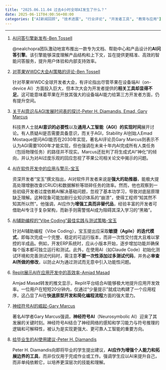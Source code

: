 ```yaml
---
title: "2025.06.11.04 过去4小时全球AI发生了什么？"
date: 2025-06-11T04:00:56+08:00
categories: ["AI新闻回顾", "技术进展", "行业评论", "开发者工具", "教育与应用"]
---
```


---

1.  [AI问答引擎新发布-Ben Tossell](https://x.com/bentossell/status/1932518465862287425)

    @nealchopra团队激动地宣布推出一款专为文档、帮助中心和产品设计的**AI问答引擎**。该引擎能够深度理解产品结构和上下文，旨在提供更精准、高效的智能问答服务，提升用户体验和内部支持效率。

2.  [对苹果WWDC大会AI策略的评论-Ben Tossell](https://x.com/bentossell/status/1932517585909617055)

    针对苹果WWDC全球开发者大会，有评论指出尽管苹果在设备端AI（on-device AI）方面投入巨大，但本次大会为开发者提供的**相关工具却显得不足**。这可能意味着苹果在开放其强大的设备端AI能力给第三方开发者方面，仍有提升空间。

3.  [关于AI意识与AGI发展时间表的探讨-Peter H. Diamandis, Emad, Gary Marcus](https://x.com/PeterDiamandis/status/1932514004536033772)

    科技界人士就**AI意识的必要性**以及**通用人工智能（AGI）的实现时间**展开讨论。有人质疑AI是否需要具备意识，而关于AGI，Stability AI创始人Emad Mostaque提问AGI能否在2030年实现，著名AI评论员Gary Marcus则表示不认为AGI需要1000年才能实现，但也强调在未来十年内AI完成所有人类任务（包括物理任务）的路径并不现实。Marcus还批判了将生成式AI“神化”的倾向，并认为对AI过度乐观的回应忽视了苹果公司相关论文中揭示的问题。

4.  [AI在软件开发中的应用与警示-宝玉](https://x.com/dotey/status/1932502606716313656)

    资深开发者“宝玉”撰文指出，AI对软件开发者来说是**强大的助推器**，能极大提高处理增删改查(CRUD)和数据解析等琐碎任务的效率。然而，他也观察到一些初级开发者过度依赖AI解决基础问题，忽视了基本功学习，导致对底层原理缺乏理解。这种现象可能加剧行业知识体系的“崩溃”，使得工程师“知其然不知其所以然”。他强调，AI应作为**增强工具而非替代品**，经验丰富的开发者可借助AI专注于复杂架构，而新手则需警惕AI成为阻碍其深入学习的“黑箱”。

5.  [AI辅助编程的“Vibe Coding”最佳实践与测试策略-宝玉](https://x.com/dotey/status/1932473731026157803)

    针对AI辅助编程（Vibe Coding），宝玉提出应采取**敏捷（Agile）的迭代模式**，即每次完成一个完整、稳定的可运行版本，而非一次性交付庞大且难以掌控的半成品。例如，开发ERP系统时，应从小版本开始，逐步增加功能并确保每个版本都可独立运行和测试。此外，在使用AI（如Claude Code）初始化测试环境和完善测试代码时，需注意**不要一次性添加过多测试代码**，并务必**审查AI所做的修改**，以防止AI为通过测试而无意中引入功能性问题。

6.  [Replit展示AI在应用开发中的高效率-Amjad Masad](https://x.com/amasad/status/1932481314453934088)

    Amjad Masad转发的推文显示，Replit平台结合AI能够极大地提升应用开发效率。一位用户在短短20分钟内，仅通过“少量提示”就成功构建了一个应用程序，这凸显了AI在**快速原型开发和简化编程流程**方面的强大潜力。

7.  [神经符号AI的崛起-Gary Marcus](https://x.com/GaryMarcus/status/1932472493748740311)

    著名AI学者Gary Marcus强调，**神经符号AI**（Neurosymbolic AI）迎来了其发展的关键时刻。神经符号AI结合了神经网络的感知和学习能力与符号推理的逻辑和可解释性，被认为是实现更强大、更可靠人工智能的重要方向。

8.  [给毕业生的AI使用建议-Peter H. Diamandis](https://x.com/PeterDiamandis/status/1932468584690651180)

    Peter H. Diamandis向即将毕业的学生提出建议，**AI应作为增强个人能力和拓展边界的工具**，而非仅仅用于完成作业或工作。强调学生应以AI来提升自己，而非单纯依赖它，以培养更深层次的技能和理解。